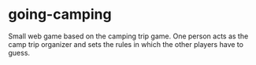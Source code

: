 # going-camping
Small web game based on the camping trip game. One person acts as the camp trip organizer and sets the rules in which the other players have to guess.
